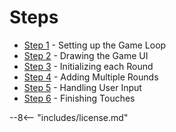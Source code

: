 # Steps

- [Step 1](step-1.md) - Setting up the Game Loop
- [Step 2](step-2.md) - Drawing the Game UI
- [Step 3](step-3.md) - Initializing each Round
- [Step 4](step-4.md) - Adding Multiple Rounds
- [Step 5](step-5.md) - Handling User Input
- [Step 6](step-6.md) - Finishing Touches

--8<-- "includes/license.md"

